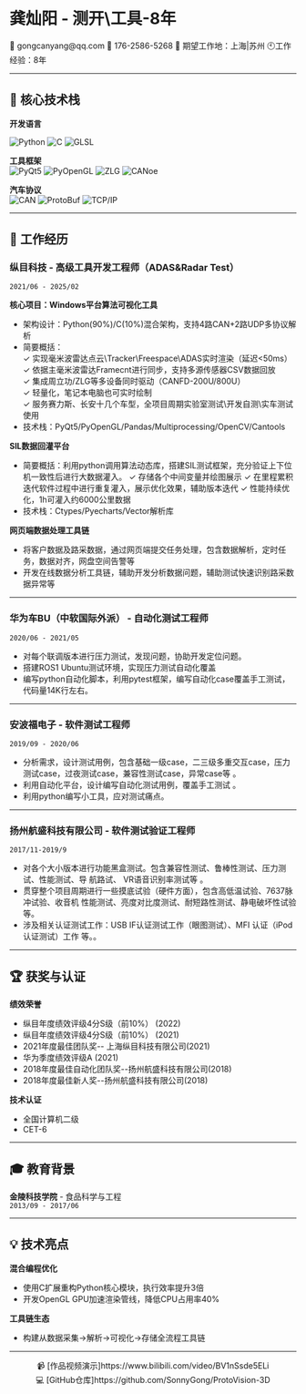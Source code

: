 # 龚灿阳 - 测开\工具-8年

<p align="left">
📧 gongcanyang@qq.com    📱 176-2586-5268    📍 期望工作地：上海|苏州    🕙工作经验：8年
</p>


---

## 🔧 核心技术栈

**开发语言**  

![Python](https://img.shields.io/badge/Python-5_years-3776AB?logo=python&logoColor=white)
![C](https://img.shields.io/badge/C-DLL加速-00599C?logo=c)
![GLSL](https://img.shields.io/badge/GLSL-图形编程-5580A0)

**工具框架**  
![PyQt5](https://img.shields.io/badge/PyQt5-3年经验-41CD52?logo=qt)
![PyOpenGL](https://img.shields.io/badge/PyOpenGL-3D渲染-5580A0)
![ZLG](https://img.shields.io/badge/ZLG-基础使用/二次开发-yellowgreen)
![CANoe](https://img.shields.io/badge/CANoe-基础使用/二次开发-yellowgreen)

**汽车协议**  
![CAN](https://img.shields.io/badge/CAN-全栈解析-FFD700)
![ProtoBuf](https://img.shields.io/badge/ProtoBuf-序列化处理-4B0082)
![TCP/IP](https://img.shields.io/badge/TCP/IP-数据解析/工具通信搭建-4B0082)

---

## 🚀 工作经历

### 纵目科技 - 高级工具开发工程师（ADAS&Radar Test）  
`2021/06 - 2025/02`  

**核心项目：Windows平台算法可视化工具**  
- 架构设计：Python(90%)/C(10%)混合架构，支持4路CAN+2路UDP多协议解析
- 简要概括：  
  ✓ 实现毫米波雷达点云\Tracker\Freespace\ADAS实时渲染（延迟<50ms）  
  ✓ 依据主毫米波雷达Framecnt进行同步，支持多源传感器CSV数据回放  
  ✓ 集成周立功/ZLG等多设备同时驱动（CANFD-200U/800U）  
  ✓ 轻量化，笔记本电脑也可实时绘制  
  ✓ 服务赛力斯、长安十几个车型，全项目周期实验室测试\开发自测\实车测试使用
- 技术栈：PyQt5/PyOpenGL/Pandas/Multiprocessing/OpenCV/Cantools

**SIL数据回灌平台**  

- 简要概括：利用python调用算法动态库，搭建SIL测试框架，充分验证上下位机一致性后进行大数据灌入。
  ✓ 存储各个中间变量并绘图展示
  ✓ 在里程累积迭代软件过程中进行重复灌入，展示优化效果，辅助版本迭代
  ✓ 性能持续优化，1h可灌入约6000公里数据
- 技术栈：Ctypes/Pyecharts/Vector解析库

**网页端数据处理工具链**  
- 将客户数据及路采数据，通过网页端提交任务处理，包含数据解析，定时任务，数据对齐，网盘空间告警等
- 开发在线数据分析工具链，辅助开发分析数据问题，辅助测试快速识别路采数据异常等

---

### 华为车BU（中软国际外派） - 自动化测试工程师  
`2020/06 - 2021/05`  

- 对每个联调版本进行压力测试，发现问题，协助开发定位问题。
- 搭建ROS1 Ubuntu测试环境，实现压力测试自动化覆盖
- 编写python自动化脚本，利用pytest框架，编写自动化case覆盖手工测试，代码量14K行左右。

---

### 安波福电子 - 软件测试工程师  
`2019/09 - 2020/06`  

- 分析需求，设计测试用例，包含基础一级case，二三级多重交互case，压力测试case，过夜测试case，兼容性测试case，异常case等 。
- 利用自动化平台，设计编写自动化测试用例，覆盖手工测试 。
- 利用python编写小工具，应对测试痛点。

---

### 扬州航盛科技有限公司 - 软件测试验证工程师  
`2017/11-2019/9`  

- 对各个大小版本进行功能黑盒测试。包含兼容性测试、鲁棒性测试、压力测试、性能测试、导
航路试、 VR语音识别率测试等 。
- 贯穿整个项目周期进行一些摸底试验（硬件方面），包含高低温试验、7637脉冲试验、收音机
性能测试、亮度对比度测试、耐短路性测试、静电破坏性试验等。
- 涉及相关认证测试工作：USB IF认证测试工作（眼图测试）、MFI 认证（iPod认证测试）工作
等。。

---

## 🏆 获奖与认证

**绩效荣誉**  
- 纵目年度绩效评级4分S级（前10%） (2022)
- 纵目年度绩效评级4分S级（前10%） (2021)
- 2021年度最佳团队奖-- 上海纵目科技有限公司(2021)
- 华为季度绩效评级A (2021)
- 2018年度最佳自动化团队奖--扬州航盛科技有限公司(2018)
- 2018年度最佳新人奖--扬州航盛科技有限公司(2018)

**技术认证**  
- 全国计算机二级  
- CET-6

---

## 🎓 教育背景

**金陵科技学院** - 食品科学与工程  
`2013/09 - 2017/06`  

---

## 💡 技术亮点

**混合编程优化**  
- 使用C扩展重构Python核心模块，执行效率提升3倍
- 开发OpenGL GPU加速渲染管线，降低CPU占用率40%

**工具链生态**  

- 构建从数据采集→解析→可视化→存储全流程工具链

---

<p align="center">
    📹 [作品视频演示]https://www.bilibili.com/video/BV1nSsde5ELi</br>
  💻 [GitHub仓库]https://github.com/SonnyGong/ProtoVision-3D 
</p>

